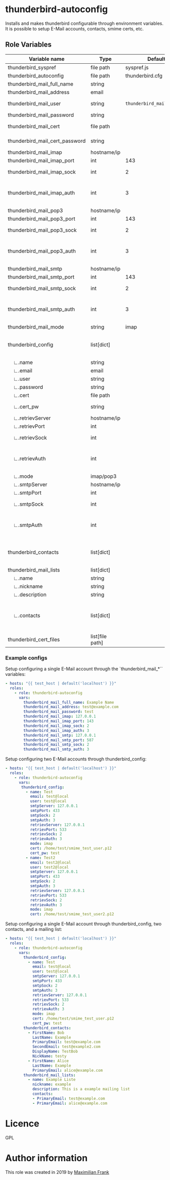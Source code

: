 # thunderbird-autoconfig

Installs and makes thunderbird configurable through environment variables. It is possible to setup E-Mail accounts, contacts, smime certs, etc.

## Role Variables
| Variable name                           | Type            | Default                  | Description                                                                                                                                                                                                                                                                                |
| --------------------------------------- | --------------- | ------------------------ | ------------------------------------------------------------------------------------------------------------------------------------------------------------------------------------------------------------------------------------------------------------------------------------------ |
| thunderbird_syspref                     | file path       | syspref.js               | Can be used to replace the default syspref file                                                                                                                                                                                                                                            |
| thunderbird_autoconfig                  | file path       | thunderbird.cfg          | Can be used to replace the default autoconfig                                                                                                                                                                                                                                              |
| thunderbird_mail_full_name              | string          |                          | Defines the fullname of the thunderbird mail account                                                                                                                                                                                                                                       |
| thunderbird_mail_address                | email           |                          | Defines the email of the thunderbird mail account                                                                                                                                                                                                                                          |
| thunderbird_mail_user                   | string          | `thunderbird_mail_address` | Defines the user used to log into the mail servers, defaults to the email                                                                                                                                                                                                                  |
| thunderbird_mail_password               | string          |                          | Defines the user password (optional)                                                                                                                                                                                                                                                       |
| thunderbird_mail_cert                   | file path       |                          | Defines the smime certificate file used for signing (optional)                                                                                                                                                                                                                             |
| thunderbird_mail_cert_password          | string          |                          | The password to use for the certificate import ( not functional due to thunderbird bug)                                                                                                                                                                                                    |
| thunderbird_mail_imap                   | hostname/ip     |                          | Defines the address of the imap server                                                                                                                                                                                                                                                     |
| thunderbird_mail_imap_port              | int             | 143                      | Defines the port used for imap                                                                                                                                                                                                                                                             |
| thunderbird_mail_imap_sock              | int             | 2                        | Defines the encryption type used for imap (0: no encryption, 2: STARTSSL, 3: SSL/TLS )                                                                                                                                                                                                     |
| thunderbird_mail_imap_auth              | int             | 3                        | Defines the authentication method used for imap (1: no authentication (smtp only), 3: normal password, 4: encrypted password, 5: Kerberos/GSSAPI, 6: NTLM, 7: TLS Certificate, 8: OAuth2)                                                                                                  |
| thunderbird_mail_pop3                   | hostname/ip     |                          | Defines the address of the pop3 server                                                                                                                                                                                                                                                     |
| thunderbird_mail_pop3_port              | int             | 143                      | Defines the port used for pop3                                                                                                                                                                                                                                                             |
| thunderbird_mail_pop3_sock              | int             | 2                        | Defines the encryption type used for pop3 (0: no encryption, 2: STARTSSL, 3: SSL/TLS )                                                                                                                                                                                                     |
| thunderbird_mail_pop3_auth              | int             | 3                        | Defines the authentication method used for pop3 (1: no authentication (smtp only), 3: normal password, 4: encrypted password, 5: Kerberos/GSSAPI, 6: NTLM, 7: TLS Certificate, 8: OAuth2)                                                                                                  |
| thunderbird_mail_smtp                   | hostname/ip     |                          | Defines the address of the smtp server                                                                                                                                                                                                                                                     |
| thunderbird_mail_smtp_port              | int             | 143                      | Defines the port used for smtp                                                                                                                                                                                                                                                             |
| thunderbird_mail_smtp_sock              | int             | 2                        | Defines the encryption type used for smtp (0: no encryption, 2: STARTSSL, 3: SSL/TLS )                                                                                                                                                                                                     |
| thunderbird_mail_smtp_auth              | int             | 3                        | Defines the authentication method used for smtp (1: no authentication (smtp only), 3: normal password, 4: encrypted password, 5: Kerberos/GSSAPI, 6: NTLM, 7: TLS Certificate, 8: OAuth2)                                                                                                  |
| thunderbird_mail_mode                   | string          | imap                     | Defines the email retrieval mode i.e. imap or pop3                                                                                                                                                                                                                                         |
| thunderbird_config                      | list[dict]      |                          | Configures the mail accounts using the supplied dict. This supersedes the other variables i.e. if it is set all other `thunderbird_mail_*` variables (excluding `thunderbird_mail_lists`) will be ignored.                                                                                 |
| &nbsp;&nbsp;&nbsp;&nbsp;∟.name          | string          |                          | Fullname of the account user                                                                                                                                                                                                                                                               |
| &nbsp;&nbsp;&nbsp;&nbsp;∟.email         | email           |                          | E-mail address                                                                                                                                                                                                                                                                             |
| &nbsp;&nbsp;&nbsp;&nbsp;∟.user          | string          |  | Username used for the mail servers                                                                                                                                                                                                                                                         |
| &nbsp;&nbsp;&nbsp;&nbsp;∟.password      | string          |                          | User Password (optional)                                                                                                                                                                                                                                                                   |
| &nbsp;&nbsp;&nbsp;&nbsp;∟.cert          | file path       |                          | Path to the certificate used for signing (optional)                                                                                                                                                                                                                                        |
| &nbsp;&nbsp;&nbsp;&nbsp;∟.cert_pw       | string          |                          | The password to use for the certificate import ( not functional due to thunderbird bug)                                                                                                                                                                                                    |
| &nbsp;&nbsp;&nbsp;&nbsp;∟.retrievServer | hostname/ip     |                          | IMAP/POP3 server address                                                                                                                                                                                                                                                                   |
| &nbsp;&nbsp;&nbsp;&nbsp;∟.retrievPort   | int             |                          | IMAP/POP3 port number                                                                                                                                                                                                                                                                      |
| &nbsp;&nbsp;&nbsp;&nbsp;∟.retrievSock   | int             |                          | Defines the encryption type used for imap/pop3 (0: no encryption, 2: STARTSSL, 3: SSL/TLS                                                                                                                                                                                                  |
| &nbsp;&nbsp;&nbsp;&nbsp;∟.retrievAuth   | int             |                          | Defines the authentication method used for imap/pop3 (1: no authentication (smtp only), 3: normal password, 4: encrypted password, 5: Kerberos/GSSAPI, 6: NTLM, 7: TLS Certificate, 8: OAuth2)                                                                                             |
| &nbsp;&nbsp;&nbsp;&nbsp;∟.mode          | imap/pop3       |                          | Defines retrieval server type                                                                                                                                                                                                                                                              |
| &nbsp;&nbsp;&nbsp;&nbsp;∟.smtpServer    | hostname/ip     |                          | SMTP server address                                                                                                                                                                                                                                                                        |
| &nbsp;&nbsp;&nbsp;&nbsp;∟.smtpPort      | int             |                          | SMTP port number                                                                                                                                                                                                                                                                           |
| &nbsp;&nbsp;&nbsp;&nbsp;∟.smtpSock      | int             |                          | Defines the encryption type used for smtp (0: no encryption, 2: STARTSSL, 3: SSL/TLS                                                                                                                                                                                                       |
| &nbsp;&nbsp;&nbsp;&nbsp;∟.smtpAuth      | int             |                          | Defines the authentication method used for smtp (1: no authentication (smtp only), 3: normal password, 4: encrypted password, 5: Kerberos/GSSAPI, 6: NTLM, 7: TLS Certificate, 8: OAuth2)                                                                                                  |
| thunderbird_contacts                    | list[dict]      |                          | Configures the thunderbird address book. Expects a list of dictionaries containing thunderbird nsIAbCard properties. See https://developer.mozilla.org/en-US/docs/Mozilla/Tech/XPCOM/Reference/nsIAbCard_(Tb3)                                                                             |
| thunderbird_mail_lists                  | list[dict]      |                          | Configures thunderbird mailing lists.                                                                                                                                                                                                                                                      |
| &nbsp;&nbsp;&nbsp;&nbsp;∟.name          | string          |                          | Name of the Mailing List                                                                                                                                                                                                                                                                   |
| &nbsp;&nbsp;&nbsp;&nbsp;∟.nickname      | string          |                          | Nickname used for the mailing list (optional)                                                                                                                                                                                                                                              |
| &nbsp;&nbsp;&nbsp;&nbsp;∟.description   | string          |                          | Description for the mailling list (optional)                                                                                                                                                                                                                                               |
| &nbsp;&nbsp;&nbsp;&nbsp;∟.contacts      | list[dict]      |                          | List of contacts part of the mailing list (same format as `thunderbird_contacts`). Note that contacts defined here overwrite contacts defined in `thunderbird_contacts` if they use the same primary email. This behavior can be avoided by only providing the primary email in this list. |
| thunderbird_cert_files                  | list[file path] |                          | List of CA certificate file locations to be installed in thunderbird.                                                                                                                                                                                                                      |
### Example configs

Setup configuring a single E-Mail account through the `thunderbird_mail_*`` variables:


```yaml
- hosts: "{{ test_host | default('localhost') }}"
  roles:
    - role: thunderbird-autoconfig
      vars:
        thunderbird_mail_full_name: Example Name
        thunderbird_mail_address: test@example.com
        thunderbird_mail_password: test
        thunderbird_mail_imap: 127.0.0.1
        thunderbird_mail_imap_port: 143
        thunderbird_mail_imap_sock: 2
        thunderbird_mail_imap_auth: 3
        thunderbird_mail_smtp: 127.0.0.1
        thunderbird_mail_smtp_port: 587
        thunderbird_mail_smtp_sock: 2
        thunderbird_mail_smtp_auth: 3
```


Setup configuring two E-Mail accounts through thunderbird_config:


```yaml
- hosts: "{{ test_host | default('localhost') }}"
  roles:
    - role: thunderbird-autoconfig
      vars:
       thunderbird_config:
         - name: Test
           email: test@local
           user: test@local
           smtpServer: 127.0.0.1
           smtpPort: 433
           smtpSock: 2
           smtpAuth: 3
           retrievServer: 127.0.0.1
           retrievPort: 533
           retrievSock: 2
           retrievAuth: 3
           mode: imap
           cert: /home/test/smime_test_user.p12
           cert_pw: test
         - name: Test2
           email: test2@local
           user: test2@local
           smtpServer: 127.0.0.1
           smtpPort: 433
           smtpSock: 2
           smtpAuth: 3
           retrievServer: 127.0.0.1
           retrievPort: 533
           retrievSock: 2
           retrievAuth: 3
           mode: imap
           cert: /home/test/smime_test_user2.p12
```


Setup configuring a single E-Mail account through thunderbird_config, two contacts, and a mailing list:

```yaml
- hosts: "{{ test_host | default('localhost') }}"
  roles:
    - role: thunderbird-autoconfig
      vars:
        thunderbird_config:
          - name: Test
            email: test@local
            user: test@local
            smtpServer: 127.0.0.1
            smtpPort: 433
            smtpSock: 2
            smtpAuth: 3
            retrievServer: 127.0.0.1
            retrievPort: 533
            retrievSock: 2
            retrievAuth: 3
            mode: imap
            cert: /home/test/smime_test_user.p12
            cert_pw: test
        thunderbird_contacts:
          - FirstName: Bob
            LastName: Example
            PrimaryEmail: test@example.com
            SecondEmail: test@example2.com
            DisplayName: TestBob
            NickName: testy
          - FirstName: Alice
            LastName: Example
            PrimaryEmail: alice@example.com
        thunderbird_mail_lists:
          - name: Example Liste
            nickname: example
            description: This is a example mailing list
            contacts:
            - PrimaryEmail: test@example.com
            - PrimaryEmail: alice@example.com
```

# Licence

 GPL

# Author information

 This role was created in 2019 by [Maximilian Frank](https://frank-maximilian.at)
